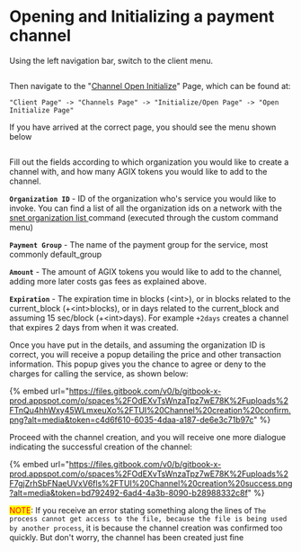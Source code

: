 # Opening and Initializing a payment channel

Using the left navigation bar, switch to the client menu.&#x20;

<figure><img src="/assets/images/products/TUI/image.png" alt=""><figcaption></figcaption></figure>

Then navigate to the "[Channel Open Initialize](../menus/client/channels-menu/initialize-open-page/open-initialize.md)" Page, which can be found at:

```
"Client Page" -> "Channels Page" -> "Initialize/Open Page" -> "Open Initialize Page"
```

If you have arrived at the correct page, you should see the menu shown below

<figure><img src="/assets/images/products/TUI/image (1).png" alt=""><figcaption></figcaption></figure>

Fill out the fields according to which organization you would like to create a channel with, and how many AGIX tokens you would like to add to the channel.&#x20;

**`Organization ID`** - ID of the organization who's service you would like to invoke. You can find a list of all the organization ids on a network with the [snet organization list ](https://snet-cli-docs.singularitynet.io/organization.html#list)command (executed through the custom command menu)

**`Payment Group`** - The name of the payment group for the service, most commonly default\_group

**`Amount`** - The amount of AGIX tokens you would like to add to the channel, adding more later costs gas fees as explained above.&#x20;

**`Expiration`** - The expiration time in blocks (\<int>), or in blocks related to the current\_block (+\<int>blocks), or in days related to the current\_block and assuming 15 sec/block (+\<int>days). For example `+2days` creates a channel that expires 2 days from when it was created.

Once you have put in the details, and assuming the organization ID is correct, you will receive a popup detailing the price and other transaction information. This popup gives you the chance to agree or deny to the charges for calling the service, as shown below:

{% embed url="https://files.gitbook.com/v0/b/gitbook-x-prod.appspot.com/o/spaces%2FOdEXvTsWnzaTpz7wE78K%2Fuploads%2FTnQu4hhWxy45WLmxeuXo%2FTUI%20Channel%20creation%20confirm.png?alt=media&token=c4d6f610-6035-4daa-a187-de6e3c71b97c" %}

Proceed with the channel creation, and you will receive one more dialogue indicating the successful creation of the channel:

{% embed url="https://files.gitbook.com/v0/b/gitbook-x-prod.appspot.com/o/spaces%2FOdEXvTsWnzaTpz7wE78K%2Fuploads%2F7gjZrhSbFNaeUVxV6fls%2FTUI%20Channel%20creation%20success.png?alt=media&token=bd792492-6ad4-4a3b-8090-b28988332c8f" %}

<mark style="color:red;">NOTE</mark>: If you receive an error stating something along the lines of `The process cannot get access to the file, because the file is being used by another process`, it is because the channel creation was confirmed too quickly. But don't worry, the channel has been created just fine
